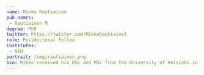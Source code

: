 ```yaml
---
name: Mikko Rautiainen
pub-names:
 - Rautiainen M
degree: PhD
twitter: https://twitter.com/MikkoRautiaine3
role: Postdoctoral Fellow
institutes:
 - NIH
portrait: /img/rautiainen.png
bio: Mikko received his BSc and MSc from the University of Helsinki in computer science. He completed his PhD at the Max Planck Institute for Computer Science supervised by Tobias Marschall. His research focuses on pangenomics, graph based methods and genome assembly.
---
```

